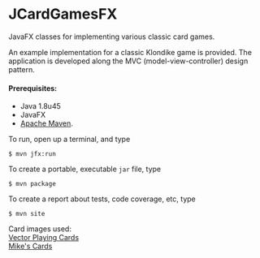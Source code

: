 # JCardGamesFX
JavaFX classes for implementing various classic card games.

An example implementation for a classic Klondike game is provided.
The application is developed along the MVC (model-view-controller) design pattern.

#### Prerequisites:
  - Java 1.8u45
  - JavaFX
  - [Apache Maven](https://maven.apache.org).

To run, open up a terminal, and type

    $ mvn jfx:run
    
To create a portable, executable `jar` file, type

    $ mvn package

To create a report about tests, code coverage, etc, type

    $ mvn site
    
Card images used:  
[Vector Playing Cards](http://sourceforge.net/projects/vector-cards)  
[Mike's Cards](http://www.mikesedore.com/carddeck.html)
